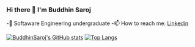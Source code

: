### Hi there 👋 I'm Buddhin Saroj

-🌱 Softaware Engineering undergraduate
-📫 How to reach me: [ Linkedin](https://www.linkedin.com/in/buddhin-saroj-a50322197/)

<!--
**BuddhinSaroj/BuddhinSaroj** is a ✨ _special_ ✨ repository because its `README.md` (this file) appears on your GitHub profile.
Here are some ideas to get you started:
- 🔭 I’m currently working on ...
- 🌱 I’m currently learning ...
- 👯 I’m looking to collaborate on ...
- 🤔 I’m looking for help with ...
- 💬 Ask me about ...
- 📫 How to reach me: ...
- 😄 Pronouns: ...
- ⚡ Fun fact: ...
-->

[![BuddhinSaroj's GitHub stats](https://github-readme-stats.vercel.app/api?username=BuddhinSaroj&show_icons=true&theme=merko&count_private=true)](https://github.com/BuddhinSaroj/github-readme-stats)
[![Top Langs](https://github-readme-stats.vercel.app/api/top-langs/?username=BuddhinSaroj&layout=compact)](https://github.com/BuddhinSaroj/github-readme-stats)
